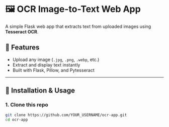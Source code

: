 # 🖼️ OCR Image-to-Text Web App

A simple Flask web app that extracts text from uploaded images using **Tesseract OCR**.

## 🚀 Features
- Upload any image (`.jpg`, `.png`, `.webp`, etc.)
- Extract and display text instantly
- Built with Flask, Pillow, and Pytesseract

---

## 🧩 Installation & Usage

### 1. Clone this repo
```bash
git clone https://github.com/YOUR_USERNAME/ocr-app.git
cd ocr-app
